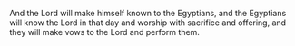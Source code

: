 And the Lord will make himself known to the Egyptians, and the Egyptians will know the Lord in that day and worship with sacrifice and offering, and they will make vows to the Lord and perform them.
